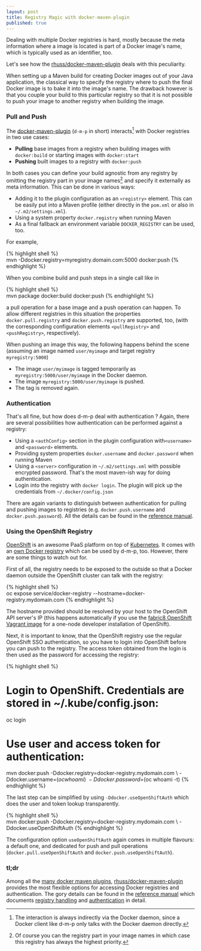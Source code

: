 ```yaml
---
layout: post
title: Registry Magic with docker-maven-plugin
published: true
---
```

Dealing with multiple Docker registries is hard, mostly because the meta information where a image is located is part of a Docker image's name, which is typically used as an identifier, too.

Let's see how the [rhuss/docker-maven-plugin][1] deals with this peculiarity.
<!-- more -->

When setting up a Maven build for creating Docker images out of your Java application, the classical way to specify the registry where to push the final Docker image is to bake it into the image's name. The drawback however is that you couple your build to this particular registry so that it is not possible to push your image to another registry when building the image.  

### Pull and Push

The [docker-maven-plugin][2] (`d-m-p` in short) interacts[^1] with Docker registries in two use cases: 

* **Pulling** base images from a registry when building images with `docker:build` or starting images with `docker:start`
* **Pushing** built images to a registry with `docker:push`

In both cases you can define your build agnostic from any registry by omitting the registry part in your image names[^2] and specify it externally as meta information. This can be done in various ways:

* Adding it to the plugin configuration as an `<registry>` element. This can be easily put into a Maven profile (either directly in the `pom.xml` or also in `~/.m2/settings.xml`). 
* Using a system property `docker.registry` when running Maven
* As a final fallback an environment variable `DOCKER_REGISTRY` can be used, too.

For example, 

{% highlight shell %}  
mvn -Ddocker.registry=myregistry.domain.com:5000 docker:push
{% endhighlight %}

When you combine build and push steps in a single call like in 

{% highlight shell %}  
mvn package docker:build docker:push
{% endhighlight %}

a pull operation for a base image and a push operation can happen. To allow different registries in this situation the properties `docker.pull.registry`  and `docker.push.registry` are supported, too, (with the corresponding configuration elements `<pullRegistry>` and `<pushRegistry>`, respectively).

When pushing an image this way, the following happens behind the scene (assuming an image named `user/myimage` and target registry `myregistry:5000`)

* The image `user/myimage` is tagged temporarily as `myregistry:5000/user/myimage` in the Docker daemon.
* The image `myregistry:5000/user/myimage` is pushed.
* The tag is removed again.

### Authentication

That's all fine, but how does d-m-p deal with authentication ? Again, there are several possibilities how authentication can be performed against a registry:

* Using a `<authConfig>` section in the plugin configuration with`<username>` and `<password>` elements. 
* Providing system properties `docker.username` and `docker.password` when running Maven
* Using a `<server>` configuration in `~/.m2/settings.xml` with possible encrypted password. That's the most maven-ish way for doing authentication.
* Login into the registry with `docker login`. The plugin will pick up the credentials from `~/.docker/config.json`

There are again variants to distinguish between authentication for pulling and pushing images to registries (e.g. `docker.push.username` and `docker.push.password`). All the details can be found in the [reference manual][3].

### Using the OpenShift Registry

[OpenShift][4] is an awesome PaaS platform on top of [Kubernetes][5]. It comes with an [own Docker registry][6] which can be used by d-m-p, too. However, there are some things to watch out for. 

First of all, the registry needs to be exposed to the outside so that a Docker daemon outside the OpenShift cluster can talk with the registry:

{% highlight shell %}  
oc expose service/docker-registry --hostname=docker-registry.mydomain.com
{% endhighlight %}

The hostname provided should be resolved by your host to the OpenShift API server's IP (this happens automatically if you use the [fabric8 OpenShift Vagrant image][7] for a one-node developer installation of OpenShift).

Next, it is important to know, that the OpenShift registry use the regular OpenShift SSO authentication, so you have to login into OpenShift before you can push to the registry. The access token obtained from the login is then used as the password for accessing the registry:

{% highlight shell %}  
# Login to OpenShift. Credentials are stored in \~/.kube/config.json:
oc login

# Use user and access token for authentication:
mvn docker:push -Ddocker.registry=docker-registry.mydomain.com \\
	           -Ddocker.username=$(oc whoami) \
	           -Ddocker.password=$(oc whoami -t)
{% endhighlight %}

The last step can be simplified by using `-Ddocker.useOpenShiftAuth` which does the user and token lookup transparently.

{% highlight shell %}  
mvn docker:push -Ddocker.registry=docker-registry.mydomain.com \\
	            -Ddocker.useOpenShiftAuth
{% endhighlight %}

The configuration option `useOpenShiftAuth` again comes in multiple flavours: a default one, and dedicated for push and pull operations (`docker.pull.useOpenShiftAuth` and `docker.push.useOpenShiftAuth`).

### tl;dr

Among all the [many docker maven plugins][8], [rhuss/docker-maven-plugin][9] provides the most flexible options for accessing Docker registries and authentication. The gory details can be found in the [reference manual][10] which documents [registry handling][11] and [authentication][12] in detail.

[^1]:	The interaction is always indirectly via the Docker daemon, since a Docker client like d-m-p only talks with the Docker daemon directly.

[^2]:	Of course you can the registry part in your image names in which case this registry has always the highest priority.

[1]:	https://github.com/rhuss/docker-maven-plugin
[2]:	https://github.com/rhuss/docker-maven-plugin
[3]:	http://ro14nd.de/docker-maven-plugin/authentication.html
[4]:	https://www.openshift.com/
[5]:	http://kubernetes.io/
[6]:	https://docs.openshift.com/enterprise/latest/install_config/install/docker_registry.html
[7]:	http://fabric8.io/guide/getStarted/vagrant.html
[8]:	https://github.com/search?utf8=%E2%9C%93&q=docker-maven-plugin
[9]:	https://github.com/rhuss/docker-maven-plugin
[10]:	http://ro14nd.de/docker-maven-plugin/
[11]:	http://ro14nd.de/docker-maven-plugin/
[12]:	http://ro14nd.de/docker-maven-plugin/authentication.html